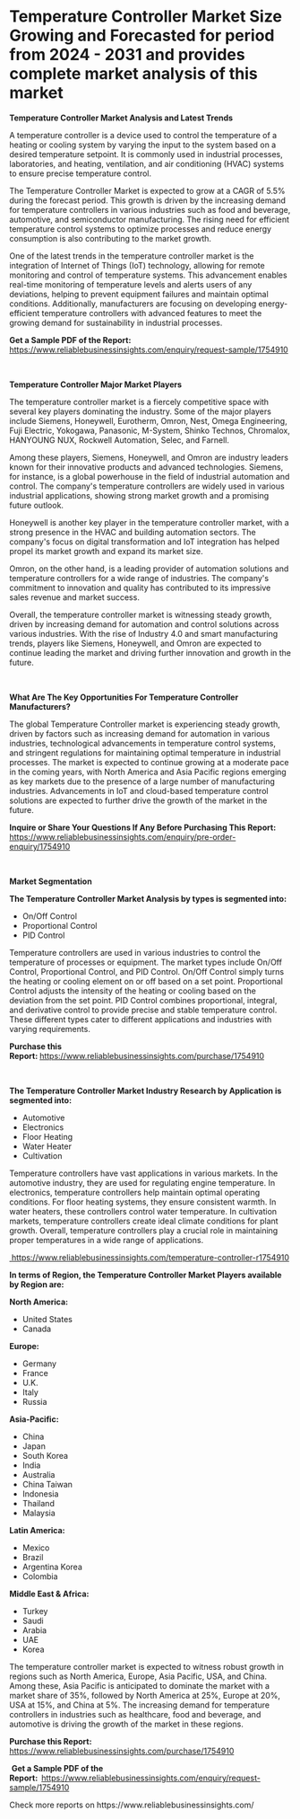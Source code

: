 <p><h1>Temperature Controller Market Size Growing and Forecasted for period from 2024 - 2031 and provides complete market analysis of this market</h1></p><p><strong>Temperature Controller Market Analysis and Latest Trends</strong></p>
<p><p>A temperature controller is a device used to control the temperature of a heating or cooling system by varying the input to the system based on a desired temperature setpoint. It is commonly used in industrial processes, laboratories, and heating, ventilation, and air conditioning (HVAC) systems to ensure precise temperature control.</p><p>The Temperature Controller Market is expected to grow at a CAGR of 5.5% during the forecast period. This growth is driven by the increasing demand for temperature controllers in various industries such as food and beverage, automotive, and semiconductor manufacturing. The rising need for efficient temperature control systems to optimize processes and reduce energy consumption is also contributing to the market growth.</p><p>One of the latest trends in the temperature controller market is the integration of Internet of Things (IoT) technology, allowing for remote monitoring and control of temperature systems. This advancement enables real-time monitoring of temperature levels and alerts users of any deviations, helping to prevent equipment failures and maintain optimal conditions. Additionally, manufacturers are focusing on developing energy-efficient temperature controllers with advanced features to meet the growing demand for sustainability in industrial processes.</p></p>
<p><strong>Get a Sample PDF of the Report:&nbsp;</strong> <a href="https://www.reliablebusinessinsights.com/enquiry/request-sample/1754910">https://www.reliablebusinessinsights.com/enquiry/request-sample/1754910</a></p>
<p>&nbsp;</p>
<p><strong>Temperature Controller Major Market Players</strong></p>
<p><p>The temperature controller market is a fiercely competitive space with several key players dominating the industry. Some of the major players include Siemens, Honeywell, Eurotherm, Omron, Nest, Omega Engineering, Fuji Electric, Yokogawa, Panasonic, M-System, Shinko Technos, Chromalox, HANYOUNG NUX, Rockwell Automation, Selec, and Farnell.</p><p>Among these players, Siemens, Honeywell, and Omron are industry leaders known for their innovative products and advanced technologies. Siemens, for instance, is a global powerhouse in the field of industrial automation and control. The company's temperature controllers are widely used in various industrial applications, showing strong market growth and a promising future outlook.</p><p>Honeywell is another key player in the temperature controller market, with a strong presence in the HVAC and building automation sectors. The company's focus on digital transformation and IoT integration has helped propel its market growth and expand its market size.</p><p>Omron, on the other hand, is a leading provider of automation solutions and temperature controllers for a wide range of industries. The company's commitment to innovation and quality has contributed to its impressive sales revenue and market success.</p><p>Overall, the temperature controller market is witnessing steady growth, driven by increasing demand for automation and control solutions across various industries. With the rise of Industry 4.0 and smart manufacturing trends, players like Siemens, Honeywell, and Omron are expected to continue leading the market and driving further innovation and growth in the future.</p></p>
<p>&nbsp;</p>
<p><strong>What Are The Key Opportunities For Temperature Controller Manufacturers?</strong></p>
<p><p>The global Temperature Controller market is experiencing steady growth, driven by factors such as increasing demand for automation in various industries, technological advancements in temperature control systems, and stringent regulations for maintaining optimal temperature in industrial processes. The market is expected to continue growing at a moderate pace in the coming years, with North America and Asia Pacific regions emerging as key markets due to the presence of a large number of manufacturing industries. Advancements in IoT and cloud-based temperature control solutions are expected to further drive the growth of the market in the future.</p></p>
<p><strong>Inquire or Share Your Questions If Any Before Purchasing This Report:</strong> <a href="https://www.reliablebusinessinsights.com/enquiry/pre-order-enquiry/1754910">https://www.reliablebusinessinsights.com/enquiry/pre-order-enquiry/1754910</a></p>
<p>&nbsp;</p>
<p><strong>Market Segmentation</strong></p>
<p><strong>The Temperature Controller Market Analysis by types is segmented into:</strong></p>
<p><ul><li>On/Off Control</li><li>Proportional Control</li><li>PID Control</li></ul></p>
<p><p>Temperature controllers are used in various industries to control the temperature of processes or equipment. The market types include On/Off Control, Proportional Control, and PID Control. On/Off Control simply turns the heating or cooling element on or off based on a set point. Proportional Control adjusts the intensity of the heating or cooling based on the deviation from the set point. PID Control combines proportional, integral, and derivative control to provide precise and stable temperature control. These different types cater to different applications and industries with varying requirements.</p></p>
<p><strong>Purchase this Report:&nbsp;</strong><a href="https://www.reliablebusinessinsights.com/purchase/1754910">https://www.reliablebusinessinsights.com/purchase/1754910</a></p>
<p>&nbsp;</p>
<p><strong>The Temperature Controller Market Industry Research by Application is segmented into:</strong></p>
<p><ul><li>Automotive</li><li>Electronics</li><li>Floor Heating</li><li>Water Heater</li><li>Cultivation</li></ul></p>
<p><p>Temperature controllers have vast applications in various markets. In the automotive industry, they are used for regulating engine temperature. In electronics, temperature controllers help maintain optimal operating conditions. For floor heating systems, they ensure consistent warmth. In water heaters, these controllers control water temperature. In cultivation markets, temperature controllers create ideal climate conditions for plant growth. Overall, temperature controllers play a crucial role in maintaining proper temperatures in a wide range of applications.</p></p>
<p><a href="https://www.reliablebusinessinsights.com/temperature-controller-r1754910">&nbsp;https://www.reliablebusinessinsights.com/temperature-controller-r1754910</a></p>
<p><strong>In terms of Region, the Temperature Controller Market Players available by Region are:</strong></p>
<p>
    <p> <strong> North America: </strong>
        <ul>
            <li>United States</li>
            <li>Canada</li>
        </ul>
        </p> 
    <p> <strong> Europe: </strong>
        <ul>
            <li>Germany</li>
            <li>France</li>
            <li>U.K.</li>
            <li>Italy</li>
            <li>Russia</li>
        </ul>
        </p> 
    <p> <strong> Asia-Pacific: </strong>
        <ul>
            <li>China</li>
            <li>Japan</li>
            <li>South Korea</li>
            <li>India</li>
            <li>Australia</li>
            <li>China Taiwan</li>
            <li>Indonesia</li>
            <li>Thailand</li>
            <li>Malaysia</li>
        </ul>
        </p> 
    <p> <strong> Latin America: </strong>
        <ul>
            <li>Mexico</li>
            <li>Brazil</li>
            <li>Argentina Korea</li>
            <li>Colombia</li>
        </ul>
        </p> 
    <p> <strong> Middle East & Africa: </strong>
        <ul>
            <li>Turkey</li>
            <li>Saudi</li>
            <li>Arabia</li>
            <li>UAE</li>
            <li>Korea</li>
        </ul>
    </p>
    </p>
<p><p>The temperature controller market is expected to witness robust growth in regions such as North America, Europe, Asia Pacific, USA, and China. Among these, Asia Pacific is anticipated to dominate the market with a market share of 35%, followed by North America at 25%, Europe at 20%, USA at 15%, and China at 5%. The increasing demand for temperature controllers in industries such as healthcare, food and beverage, and automotive is driving the growth of the market in these regions.</p></p>
<p><strong>Purchase this Report: </strong><a href="https://www.reliablebusinessinsights.com/purchase/1754910">https://www.reliablebusinessinsights.com/purchase/1754910</a></p>
<p>&nbsp;<strong>Get a Sample PDF of the Report:&nbsp;&nbsp;</strong><a href="https://www.reliablebusinessinsights.com/enquiry/request-sample/1754910">https://www.reliablebusinessinsights.com/enquiry/request-sample/1754910</a></p>
<p><strong></strong></p>
<p>Check more reports on https://www.reliablebusinessinsights.com/</p>